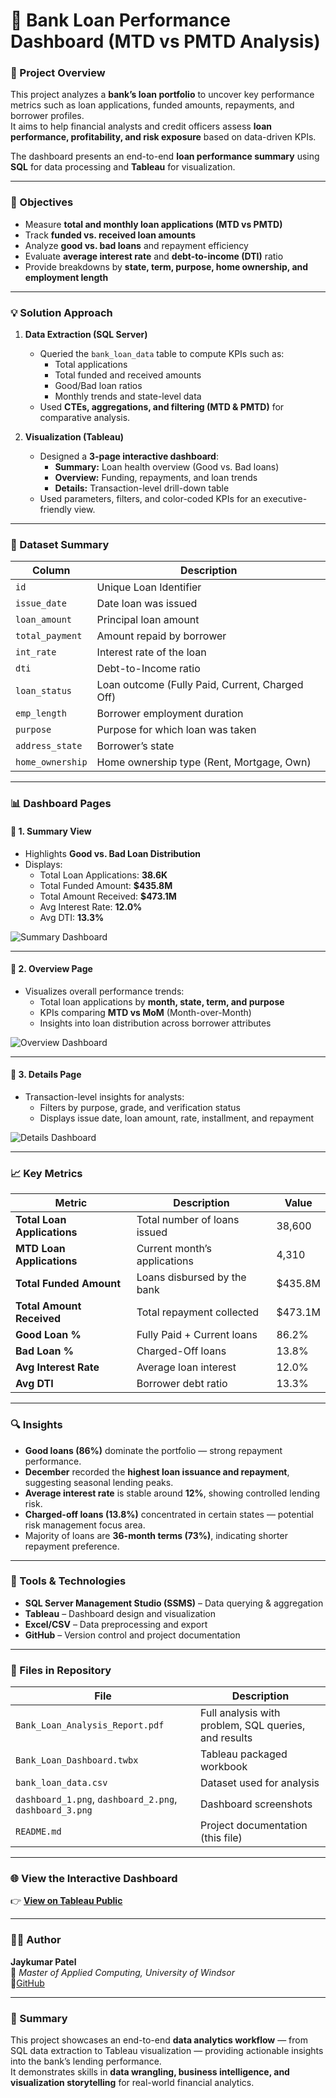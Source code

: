 # 🏦 Bank Loan Performance Dashboard (MTD vs PMTD Analysis)

### 📘 Project Overview
This project analyzes a **bank’s loan portfolio** to uncover key performance metrics such as loan applications, funded amounts, repayments, and borrower profiles.  
It aims to help financial analysts and credit officers assess **loan performance, profitability, and risk exposure** based on data-driven KPIs.

The dashboard presents an end-to-end **loan performance summary** using **SQL** for data processing and **Tableau** for visualization.

---

### 🎯 Objectives
- Measure **total and monthly loan applications (MTD vs PMTD)**  
- Track **funded vs. received loan amounts**  
- Analyze **good vs. bad loans** and repayment efficiency  
- Evaluate **average interest rate** and **debt-to-income (DTI)** ratio  
- Provide breakdowns by **state, term, purpose, home ownership, and employment length**

---

### 💡 Solution Approach
1. **Data Extraction (SQL Server)**  
   - Queried the `bank_loan_data` table to compute KPIs such as:
     - Total applications  
     - Total funded and received amounts  
     - Good/Bad loan ratios  
     - Monthly trends and state-level data  
   - Used **CTEs, aggregations, and filtering (MTD & PMTD)** for comparative analysis.  

2. **Visualization (Tableau)**  
   - Designed a **3-page interactive dashboard**:
     - **Summary:** Loan health overview (Good vs. Bad loans)
     - **Overview:** Funding, repayments, and loan trends
     - **Details:** Transaction-level drill-down table  
   - Used parameters, filters, and color-coded KPIs for an executive-friendly view.

---

### 🧾 Dataset Summary
| Column | Description |
|---------|-------------|
| `id` | Unique Loan Identifier |
| `issue_date` | Date loan was issued |
| `loan_amount` | Principal loan amount |
| `total_payment` | Amount repaid by borrower |
| `int_rate` | Interest rate of the loan |
| `dti` | Debt-to-Income ratio |
| `loan_status` | Loan outcome (Fully Paid, Current, Charged Off) |
| `emp_length` | Borrower employment duration |
| `purpose` | Purpose for which loan was taken |
| `address_state` | Borrower’s state |
| `home_ownership` | Home ownership type (Rent, Mortgage, Own) |

---

### 📊 Dashboard Pages

#### 🔹 1. Summary View
- Highlights **Good vs. Bad Loan Distribution**
- Displays:
  - Total Loan Applications: **38.6K**
  - Total Funded Amount: **$435.8M**
  - Total Amount Received: **$473.1M**
  - Avg Interest Rate: **12.0%**
  - Avg DTI: **13.3%**

![Summary Dashboard](summary.png)

---

#### 🔹 2. Overview Page
- Visualizes overall performance trends:
  - Total loan applications by **month, state, term, and purpose**
  - KPIs comparing **MTD vs MoM** (Month-over-Month)
  - Insights into loan distribution across borrower attributes

![Overview Dashboard](overview.png)

---

#### 🔹 3. Details Page
- Transaction-level insights for analysts:
  - Filters by purpose, grade, and verification status  
  - Displays issue date, loan amount, rate, installment, and repayment  

![Details Dashboard](details.png)

---

### 📈 Key Metrics
| Metric | Description | Value |
|--------|--------------|-------|
| **Total Loan Applications** | Total number of loans issued | 38,600 |
| **MTD Loan Applications** | Current month’s applications | 4,310 |
| **Total Funded Amount** | Loans disbursed by the bank | $435.8M |
| **Total Amount Received** | Total repayment collected | $473.1M |
| **Good Loan %** | Fully Paid + Current loans | 86.2% |
| **Bad Loan %** | Charged-Off loans | 13.8% |
| **Avg Interest Rate** | Average loan interest | 12.0% |
| **Avg DTI** | Borrower debt ratio | 13.3% |

---

### 🔍 Insights
- **Good loans (86%)** dominate the portfolio — strong repayment performance.  
- **December** recorded the **highest loan issuance and repayment**, suggesting seasonal lending peaks.  
- **Average interest rate** is stable around **12%**, showing controlled lending risk.  
- **Charged-off loans (13.8%)** concentrated in certain states — potential risk management focus area.  
- Majority of loans are **36-month terms (73%)**, indicating shorter repayment preference.

---

### 🧰 Tools & Technologies
- **SQL Server Management Studio (SSMS)** – Data querying & aggregation  
- **Tableau** – Dashboard design and visualization  
- **Excel/CSV** – Data preprocessing and export  
- **GitHub** – Version control and project documentation  

---

### 📁 Files in Repository
| File | Description |
|------|--------------|
| `Bank_Loan_Analysis_Report.pdf` | Full analysis with problem, SQL queries, and results |
| `Bank_Loan_Dashboard.twbx` | Tableau packaged workbook |
| `bank_loan_data.csv` | Dataset used for analysis |
| `dashboard_1.png`, `dashboard_2.png`, `dashboard_3.png` | Dashboard screenshots |
| `README.md` | Project documentation (this file) |

---

### 🌐 View the Interactive Dashboard
👉 **[View on Tableau Public]([https://public.tableau.com/views/YourDashboardLinkHere](https://public.tableau.com/views/BankLoanDashboard_17605457873150/DETAILS?:language=en-US&:sid=&:redirect=auth&:display_count=n&:origin=viz_share_link))**


---

### 👨‍💻 Author
**Jaykumar Patel**  
📍 *Master of Applied Computing, University of Windsor*  
🔗[GitHub](https://github.com/Jay03112000)

---

### 🏁 Summary
This project showcases an end-to-end **data analytics workflow** — from SQL data extraction to Tableau visualization — providing actionable insights into the bank’s lending performance.  
It demonstrates skills in **data wrangling, business intelligence, and visualization storytelling** for real-world financial analytics.
